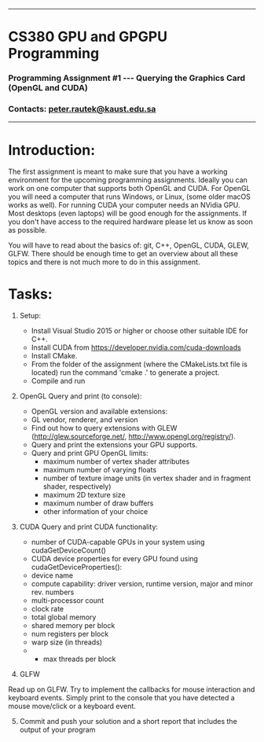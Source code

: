--------------------------------------------------------------------
# CS380 GPU and GPGPU Programming
### Programming Assignment #1 --- Querying the Graphics Card (OpenGL and CUDA)
### Contacts: peter.rautek@kaust.edu.sa
--------------------------------------------------------------------
  

# Introduction:

The first assignment is meant to make sure that you have a working environment for the upcoming programming assignments.
Ideally you can work on one computer that supports both OpenGL and CUDA.
For OpenGL you will need a computer that runs Windows, or Linux, (some older macOS works as well).
For running CUDA your computer needs an NVidia GPU.
Most desktops (even laptops) will be good enough for the assignments.
If you don't have access to the required hardware please let us know as soon as possible.

You will have to read about the basics of: git, C++, OpenGL, CUDA, GLEW, GLFW.
There should be enough time to get an overview about all these topics and there is not much more to do in this assignment. 


# Tasks:

1.  Setup:
	* Install Visual Studio 2015 or higher or choose other suitable IDE for C++.
    * Install CUDA from https://developer.nvidia.com/cuda-downloads
	* Install CMake. 
    * From the folder of the assignment (where the CMakeLists.txt file is located) run the command 'cmake .' to generate a project.
	* Compile and run

2. OpenGL 
Query and print (to console):
	* OpenGL version and available extensions:
	* GL vendor, renderer, and version
	* Find out how to query extensions with GLEW (http://glew.sourceforge.net/, http://www.opengl.org/registry/).
	* Query and print the extensions your GPU supports.
	* Query and print GPU OpenGL limits:
		* maximum number of vertex shader attributes
		* maximum number of varying floats
		* number of texture image units (in vertex shader and in fragment shader, respectively)
		* maximum 2D texture size
		* maximum number of draw buffers
		* other information of your choice

3. CUDA
Query and print CUDA functionality:
	* number of CUDA-capable GPUs in your system using cudaGetDeviceCount()
	* CUDA device properties for every GPU found using cudaGetDeviceProperties():
	* device name
	* compute capability: driver version, runtime version, major and minor rev. numbers
	* multi-processor count
	* clock rate
	* total global memory
	* shared memory per block
	* num registers per block
	* warp size (in threads) 
	* * max threads per block
 

4. GLFW

Read up on GLFW. Try to implement the callbacks for mouse interaction and keyboard events.
Simply print to the console that you have detected a mouse move/click or a keyboard event.


5. Commit and push your solution and a short report that includes the output of your program